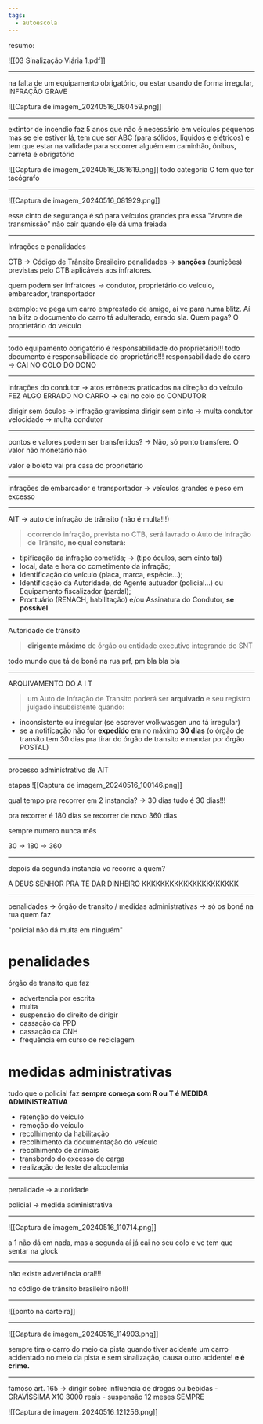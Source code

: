 ```yaml
---
tags:
  - autoescola
---
```

resumo:

![[03 Sinalização Viária 1.pdf]]

---
na falta de um equipamento obrigatório, ou estar usando de forma irregular, INFRAÇÃO GRAVE

![[Captura de imagem_20240516_080459.png]]

---
extintor de incendio faz 5 anos que não é necessário em veiculos pequenos
mas se ele estiver lá, tem que ser ABC (para sólidos, líquidos e elétricos) e tem que estar na validade para socorrer alguém
em caminhão, ônibus, carreta é obrigatório

![[Captura de imagem_20240516_081619.png]]
todo categoria C tem que ter tacógrafo

---
![[Captura de imagem_20240516_081929.png]]

esse cinto de segurança é só para veículos grandes pra essa "árvore de transmissão" não cair quando ele dá uma freiada

---
Infrações e penalidades

CTB -> Código de Trânsito Brasileiro
penalidades -> **sanções** (punições) previstas pelo CTB aplicáveis aos infratores.

quem podem ser infratores -> condutor, proprietário do veículo, embarcador, transportador

exemplo: vc pega um carro emprestado de amigo, aí vc para numa blitz. Aí na blitz o documento do carro tá adulterado, errado sla. Quem paga? O proprietário do veículo

---

todo equipamento obrigatório é responsabilidade do proprietário!!!
todo documento é responsabilidade do proprietário!!!
responsabilidade do carro -> CAI NO COLO DO DONO

---
infrações do condutor -> atos errôneos praticados na direção do veículo
FEZ ALGO ERRADO NO CARRO -> cai no colo do CONDUTOR

dirigir sem óculos -> infração gravíssima
dirigir sem cinto -> multa condutor
velocidade -> multa condutor

---

pontos e valores podem ser transferidos? -> Não, só ponto transfere. O valor não monetário não

valor e boleto vai pra casa do proprietário

---
infrações de embarcador e transportador -> veículos grandes e peso em excesso

---
AIT -> auto de infração de trânsito  (não é multa!!!)
> ocorrendo infração, prevista no CTB, será lavrado o Auto de Infração de Trânsito, **no qual constará:**

- tipificação da infração cometida; -> (tipo óculos, sem cinto tal)
- local, data e hora do cometimento da infração;
- Identificação do veículo (placa, marca, espécie...);
- Identificação da Autoridade, do Agente autuador (policial...) ou Equipamento fiscalizador (pardal);
- Prontuário (RENACH, habilitação) e/ou Assinatura do Condutor, **se possível**

---

Autoridade de trânsito
>**dirigente máximo** de órgão ou entidade executivo integrande do SNT

todo mundo que tá de boné na rua
prf, pm bla bla bla

---

ARQUIVAMENTO DO A I T
> um Auto de Infração de Transito poderá ser **arquivado** e seu registro julgado insubsistente quando:

- inconsistente ou irregular (se escrever wolkwasgen uno tá irregular)
- se a notificação não for **expedido** em no máximo **30 dias** (o órgão de transito tem 30 dias pra tirar do órgão de transito e mandar por órgão POSTAL)
---
processo administrativo de AIT

etapas
![[Captura de imagem_20240516_100146.png]]

qual tempo pra recorrer em 2 instancia? -> 30 dias
tudo é 30 dias!!!

pra recorrer é 180 dias
se recorrer de novo
360 dias

sempre numero nunca mês

30 -> 180 -> 360

---

depois da segunda instancia vc recorre a quem? 

A DEUS SENHOR PRA TE DAR DINHEIRO KKKKKKKKKKKKKKKKKKKKK

---

penalidades -> órgão de transito / medidas administrativas -> só os boné na rua quem faz

"policial não dá multa em ninguém"

# penalidades

órgão de transito que faz

- advertencia por escrita
- multa
- suspensão do direito de dirigir
- cassação da PPD
- cassação da CNH
- frequência em curso de reciclagem

# medidas administrativas

tudo que o policial faz
**sempre começa com R ou T é MEDIDA ADMINISTRATIVA**

- retenção do veículo
- remoção do veículo
- recolhimento da habilitação 
- recolhimento da documentação do veículo
- recolhimento de animais
- transbordo do excesso de carga
- realização de teste de alcoolemia

---

penalidade -> autoridade

policial -> medida administrativa

---

![[Captura de imagem_20240516_110714.png]]

a 1 não dá em nada, mas a segunda aí já cai no seu colo e vc tem que sentar na glock 


---

não existe advertência oral!!!

no código de trânsito brasileiro não!!!

---

![[ponto na carteira]]

---

![[Captura de imagem_20240516_114903.png]]

sempre tira o carro do meio da pista quando tiver acidente
um carro acidentado no meio da pista e sem sinalização, causa outro acidente!
**e é crime.**

---

famoso art. 165 -> dirigir sobre influencia de drogas ou bebidas - GRAVÍSSIMA X10 3000 reais - suspensão 12 meses SEMPRE


![[Captura de imagem_20240516_121256.png]]